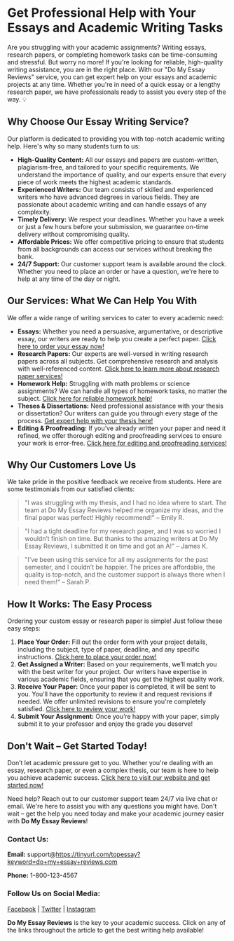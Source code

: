 # Get Professional Help with Your Essays and Academic Writing Tasks

Are you struggling with your academic assignments? Writing essays, research papers, or completing homework tasks can be time-consuming and stressful. But worry no more! If you're looking for reliable, high-quality writing assistance, you are in the right place. With our "Do My Essay Reviews" service, you can get expert help on your essays and academic projects at any time. Whether you're in need of a quick essay or a lengthy research paper, we have professionals ready to assist you every step of the way. 💡

## Why Choose Our Essay Writing Service?

Our platform is dedicated to providing you with top-notch academic writing help. Here's why so many students turn to us:

- **High-Quality Content:** All our essays and papers are custom-written, plagiarism-free, and tailored to your specific requirements. We understand the importance of quality, and our experts ensure that every piece of work meets the highest academic standards.
- **Experienced Writers:** Our team consists of skilled and experienced writers who have advanced degrees in various fields. They are passionate about academic writing and can handle essays of any complexity.
- **Timely Delivery:** We respect your deadlines. Whether you have a week or just a few hours before your submission, we guarantee on-time delivery without compromising quality.
- **Affordable Prices:** We offer competitive pricing to ensure that students from all backgrounds can access our services without breaking the bank.
- **24/7 Support:** Our customer support team is available around the clock. Whether you need to place an order or have a question, we're here to help at any time of the day or night.

## Our Services: What We Can Help You With

We offer a wide range of writing services to cater to every academic need:

- **Essays:** Whether you need a persuasive, argumentative, or descriptive essay, our writers are ready to help you create a perfect paper. [Click here to order your essay now!](https://tinyurl.com/topessay?keyword=do+my+essay+reviews)
- **Research Papers:** Our experts are well-versed in writing research papers across all subjects. Get comprehensive research and analysis with well-referenced content. [Click here to learn more about research paper services!](https://tinyurl.com/topessay?keyword=do+my+essay+reviews)
- **Homework Help:** Struggling with math problems or science assignments? We can handle all types of homework tasks, no matter the subject. [Click here for reliable homework help!](https://tinyurl.com/topessay?keyword=do+my+essay+reviews)
- **Theses & Dissertations:** Need professional assistance with your thesis or dissertation? Our writers can guide you through every stage of the process. [Get expert help with your thesis here!](https://tinyurl.com/topessay?keyword=do+my+essay+reviews)
- **Editing & Proofreading:** If you’ve already written your paper and need it refined, we offer thorough editing and proofreading services to ensure your work is error-free. [Click here for editing and proofreading services!](https://tinyurl.com/topessay?keyword=do+my+essay+reviews)

## Why Our Customers Love Us

We take pride in the positive feedback we receive from students. Here are some testimonials from our satisfied clients:

> "I was struggling with my thesis, and I had no idea where to start. The team at Do My Essay Reviews helped me organize my ideas, and the final paper was perfect! Highly recommend!" – Emily R.

> "I had a tight deadline for my research paper, and I was so worried I wouldn’t finish on time. But thanks to the amazing writers at Do My Essay Reviews, I submitted it on time and got an A!" – James K.

> "I’ve been using this service for all my assignments for the past semester, and I couldn’t be happier. The prices are affordable, the quality is top-notch, and the customer support is always there when I need them!" – Sarah P.

## How It Works: The Easy Process

Ordering your custom essay or research paper is simple! Just follow these easy steps:

1. **Place Your Order:** Fill out the order form with your project details, including the subject, type of paper, deadline, and any specific instructions. [Click here to place your order now!](https://tinyurl.com/topessay?keyword=do+my+essay+reviews)
2. **Get Assigned a Writer:** Based on your requirements, we’ll match you with the best writer for your project. Our writers have expertise in various academic fields, ensuring that you get the highest quality work.
3. **Receive Your Paper:** Once your paper is completed, it will be sent to you. You’ll have the opportunity to review it and request revisions if needed. We offer unlimited revisions to ensure you're completely satisfied. [Click here to review your work!](https://tinyurl.com/topessay?keyword=do+my+essay+reviews)
4. **Submit Your Assignment:** Once you’re happy with your paper, simply submit it to your professor and enjoy the grade you deserve!

## Don't Wait – Get Started Today!

Don’t let academic pressure get to you. Whether you're dealing with an essay, research paper, or even a complex thesis, our team is here to help you achieve academic success. [Click here to visit our website and get started now!](https://tinyurl.com/topessay?keyword=do+my+essay+reviews)

Need help? Reach out to our customer support team 24/7 via live chat or email. We're here to assist you with any questions you might have. Don't wait – get the help you need today and make your academic journey easier with **Do My Essay Reviews**!

### Contact Us:

**Email:** support@https://tinyurl.com/topessay?keyword=do+my+essay+reviews.com

**Phone:** 1-800-123-4567

### Follow Us on Social Media:

[Facebook](https://tinyurl.com/topessay?keyword=do+my+essay+reviews) | [Twitter](https://tinyurl.com/topessay?keyword=do+my+essay+reviews) | [Instagram](https://tinyurl.com/topessay?keyword=do+my+essay+reviews)

**Do My Essay Reviews** is the key to your academic success. Click on any of the links throughout the article to get the best writing help available!

